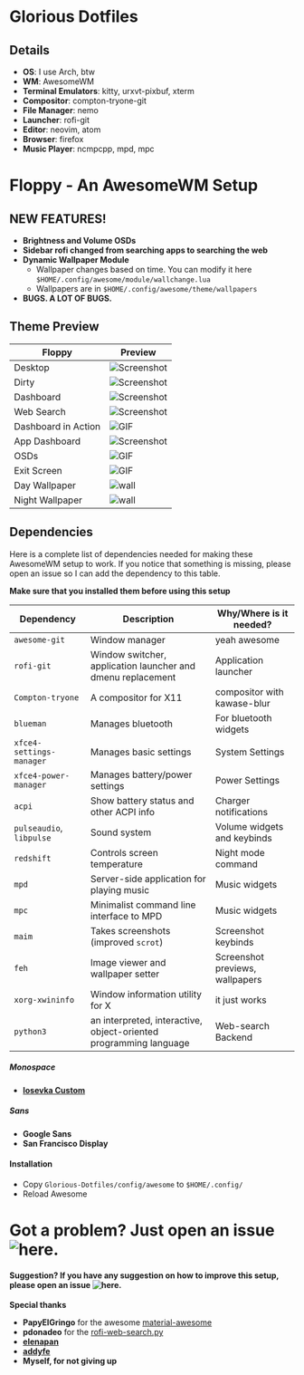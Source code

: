 # Glorious Dotfiles

## Details
+ **OS**: I use Arch, btw
+ **WM**: AwesomeWM
+ **Terminal Emulators**: kitty, urxvt-pixbuf, xterm
+ **Compositor**: compton-tryone-git
+ **File Manager**: nemo
+ **Launcher**: rofi-git
+ **Editor**: neovim, atom
+ **Browser**: firefox
+ **Music Player**: ncmpcpp, mpd, mpc

# Floppy - An AwesomeWM Setup

## NEW FEATURES!
+ **Brightness and Volume OSDs**
+ **Sidebar rofi changed from searching apps to searching the web**
+ **Dynamic Wallpaper Module**
  - Wallpaper changes based on time. You can modify it here `$HOME/.config/awesome/module/wallchange.lua`
  - Wallpapers are in `$HOME/.config/awesome/theme/wallpapers`
+ **BUGS. A LOT OF BUGS.**

## Theme Preview  

| Floppy | Preview |
| --- | --- |
| Desktop | ![Screenshot](https://github.com/ilovecookieee/Glorious-Dotfiles/blob/master/desktop.png) |
| Dirty | ![Screenshot](https://github.com/ilovecookieee/Glorious-Dotfiles/blob/master/dirty.png)   |
| Dashboard | ![Screenshot](https://github.com/ilovecookieee/Glorious-Dotfiles/blob/master/dashboard.png) |
| Web Search | ![Screenshot](https://github.com/ilovecookieee/Glorious-Dotfiles/blob/master/rofi-searchweb.png) |
| Dashboard in Action | ![GIF](https://github.com/ilovecookieee/Glorious-Dotfiles/blob/master/dashboardinaction.gif) |
| App Dashboard | ![Screenshot](https://github.com/ilovecookieee/Glorious-Dotfiles/blob/master/application-dashboard.png) |
| OSDs | ![GIF](https://github.com/ilovecookieee/Glorious-Dotfiles/blob/master/OSDs.gif) |
| Exit Screen | ![GIF](https://github.com/ilovecookieee/Glorious-Dotfiles/blob/master/exit-screen.png) |
| Day Wallpaper | ![wall](https://github.com/ilovecookieee/Glorious-Dotfiles/blob/master/day-wallpaper.jpg)  
| Night Wallpaper | ![wall](https://github.com/ilovecookieee/Glorious-Dotfiles/blob/master/night-wallpaper.jpg)  


## Dependencies
Here is a complete list of dependencies needed for making these AwesomeWM setup to work.
If you notice that something is missing, please open an issue so I can add the dependency to this table.

**Make sure that you installed them before using this setup**  

| Dependency | Description | Why/Where is it needed? |
| --- | --- | --- |
| `awesome-git` | Window manager | yeah awesome |
| `rofi-git` | Window switcher, application launcher and dmenu replacement | Application launcher |
| `Compton-tryone` | A compositor for X11 | compositor with kawase-blur |
| `blueman` | Manages bluetooth | For bluetooth widgets |
| `xfce4-settings-manager` | Manages basic settings | System Settings |
| `xfce4-power-manager` | Manages battery/power settings | Power Settings |
| `acpi` | Show battery status and other ACPI info | Charger notifications |
| `pulseaudio`, `libpulse` | Sound system | Volume widgets and keybinds |
| `redshift` | Controls screen temperature | Night mode command |
| `mpd` | Server-side application for playing music | Music widgets |
| `mpc` | Minimalist command line interface to MPD | Music widgets |
| `maim` | Takes screenshots (improved `scrot`) | Screenshot keybinds |
| `feh` | Image viewer and wallpaper setter | Screenshot previews, wallpapers |
| `xorg-xwininfo` | Window information utility for X | it just works |
| `python3`| an interpreted, interactive, object-oriented programming language | Web-search Backend | 



##### Monospace
+ **[Iosevka Custom](https://github.com/elenapan/dotfiles/)**

##### Sans
+ **Google Sans**
+ **San Francisco Display**

#### Installation
+ Copy `Glorious-Dotfiles/config/awesome` to `$HOME/.config/`
+ Reload Awesome

# Got a problem? Just open an issue ![here](https://github.com/ilovecookieee/Glorious-Dotfiles/issues/new).
#### Suggestion? If you have any suggestion on how to improve this setup, please open an issue ![here](https://github.com/ilovecookieee/Glorious-Dotfiles/issues/new).


**Special thanks**
+ **PapyElGringo** for the awesome [material-awesome](https://github.com/PapyElGringo/material-awesome)
+ **pdonadeo** for the [rofi-web-search.py](https://github.com/pdonadeo/rofi-web-search)
+ **[elenapan](https://github.com/elenapan/dotfiles)**
+ **[addyfe](https://github.com/addy-dclxvi/almighty-dotfiles)**
+ **Myself, for not giving up**
